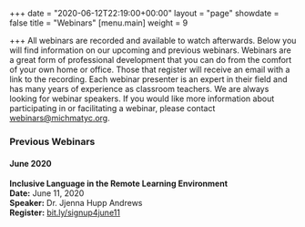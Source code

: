+++
date = "2020-06-12T22:19:00+00:00"
layout = "page"
showdate = false
title = "Webinars"
[menu.main]
weight = 9

+++
All webinars are recorded and available to watch afterwards. Below you will find information on our upcoming and previous webinars. Webinars are a great form of professional development that you can do from the comfort of your own home or office. Those that register will receive an email with a link to the recording. Each webinar presenter is an expert in their field and has many years of experience as classroom teachers. We are always looking for webinar speakers. If you would like more information about participating in or facilitating a webinar, please contact <a href="mailto:webinars@michmatyc.org">webinars@michmatyc.org</a>.

### Previous Webinars

#### June 2020

<b>Inclusive Language in the Remote Learning Environment</b><br/>
<b>Date:</b> June 11, 2020<br/>
<b>Speaker:</b> Dr. Jjenna Hupp Andrews<br/>
<b>Register:</b> <a href="http://bit.ly/signup4june11">bit.ly/signup4june11</a>
